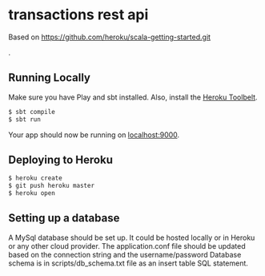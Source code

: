 # transactions rest api

Based on https://github.com/heroku/scala-getting-started.git

.

## Running Locally

Make sure you have Play and sbt installed.  Also, install the [Heroku Toolbelt](https://toolbelt.heroku.com/).

```sh
$ sbt compile
$ sbt run
```

Your app should now be running on [localhost:9000](http://localhost:9000/).

## Deploying to Heroku

```sh
$ heroku create
$ git push heroku master
$ heroku open
```

## Setting up a database

A MySql database should be set up.
It could be hosted locally or in Heroku or any other cloud provider. The application.conf file should be updated based on the connection string and the username/password
Database schema is in scripts/db_schema.txt file as an insert table SQL statement.